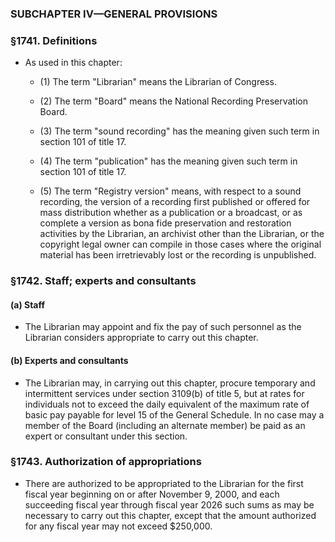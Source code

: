 ### SUBCHAPTER IV—GENERAL PROVISIONS

### §1741. Definitions
* As used in this chapter:

  * (1) The term "Librarian" means the Librarian of Congress.

  * (2) The term "Board" means the National Recording Preservation Board.

  * (3) The term "sound recording" has the meaning given such term in section 101 of title 17.

  * (4) The term "publication" has the meaning given such term in section 101 of title 17.

  * (5) The term "Registry version" means, with respect to a sound recording, the version of a recording first published or offered for mass distribution whether as a publication or a broadcast, or as complete a version as bona fide preservation and restoration activities by the Librarian, an archivist other than the Librarian, or the copyright legal owner can compile in those cases where the original material has been irretrievably lost or the recording is unpublished.

### §1742. Staff; experts and consultants
#### (a) Staff
* The Librarian may appoint and fix the pay of such personnel as the Librarian considers appropriate to carry out this chapter.

#### (b) Experts and consultants
* The Librarian may, in carrying out this chapter, procure temporary and intermittent services under section 3109(b) of title 5, but at rates for individuals not to exceed the daily equivalent of the maximum rate of basic pay payable for level 15 of the General Schedule. In no case may a member of the Board (including an alternate member) be paid as an expert or consultant under this section.

### §1743. Authorization of appropriations
* There are authorized to be appropriated to the Librarian for the first fiscal year beginning on or after November 9, 2000, and each succeeding fiscal year through fiscal year 2026 such sums as may be necessary to carry out this chapter, except that the amount authorized for any fiscal year may not exceed $250,000.